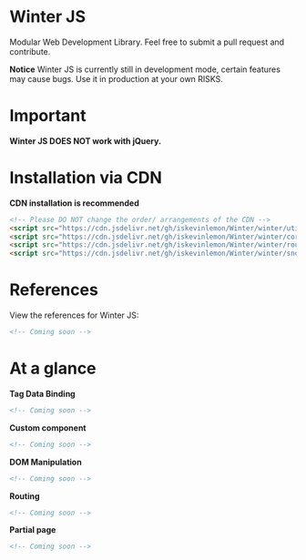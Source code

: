 # Winter JS

Modular Web Development Library. Feel free to submit a pull request and contribute.
<br/>

<b>Notice</b>
Winter JS is currently still in development mode, 
certain features may cause bugs. Use it in production at your own RISKS. <br>

# Important
**Winter JS DOES NOT work with jQuery.**

# Installation via CDN
**CDN installation is recommended**
```html
<!-- Please DO NOT change the order/ arrangements of the CDN -->
<script src="https://cdn.jsdelivr.net/gh/iskevinlemon/Winter/winter/utils.js"></script>
<script src="https://cdn.jsdelivr.net/gh/iskevinlemon/Winter/winter/core.js"></script>
<script src="https://cdn.jsdelivr.net/gh/iskevinlemon/Winter/winter/router.js"></script>
<script src="https://cdn.jsdelivr.net/gh/iskevinlemon/Winter/winter/snowflake.js"></script>
```

# References
View the references for Winter JS: <br/>
```html
<!-- Coming soon -->
```

# At a glance

**Tag Data Binding** <br>
```html
<!-- Coming soon -->
```

**Custom component** <br>
```html
<!-- Coming soon -->
```

**DOM Manipulation** <br>
```html
<!-- Coming soon -->
```

**Routing** <br>
```html
<!-- Coming soon -->
```

**Partial page** <br>
```html
<!-- Coming soon -->
```
